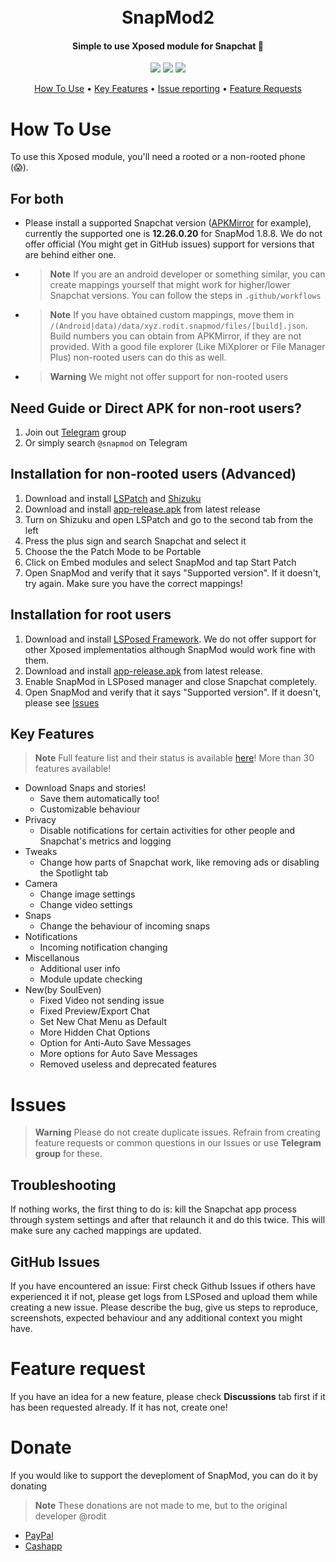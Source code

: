 <h1 align="center">
  <br>
  SnapMod2
  <br>
</h1>

<h4 align="center">Simple to use Xposed module for Snapchat 👻</h4>

<p align="center">
  <a href="https://github.com/RevealedSoulEven/Snapmod-new/releases">
    <img src="https://img.shields.io/github/v/release/RevealedSoulEven/Snapmod-new?style=for-the-badge"></a>
  <a href="https://github.com/RevealedSoulEven/Snapmod-new/releases"><img src="https://img.shields.io/github/downloads/RevealedSoulEven/Snapmod-new/total?style=for-the-badge"></a>
  <a href="https://github.com/RevealedSoulEven/Snapmod-new/stargazers">
    <img src="https://img.shields.io/github/stars/RevealedSoulEven/Snapmod-new?style=for-the-badge"></a>
</p>

<p align="center">
  <a href="#how-to-use">How To Use</a> •
  <a href="#key-features">Key Features</a> •
  <a href="#issues">Issue reporting</a> •
  <a href="#feature-request">Feature Requests</a>
</p>


# How To Use

To use this Xposed module, you'll need a rooted or a non-rooted phone (😱). 

## For both
* Please install a supported Snapchat version ([APKMirror](https://www.apkmirror.com/apk/snap-inc/snapchat/snapchat-12-26-0-20-release/snapchat-12-26-0-20-2-android-apk-download/) for example), currently the supported one is **12.26.0.20** for SnapMod 1.8.8. We do not offer official (You might get in GitHub issues) support for versions that are behind either one.
* > **Note** If you are an android developer or something similar, you can create mappings yourself that might work for higher/lower Snapchat versions. You can follow the steps in `.github/workflows`
* > **Note** If you have obtained custom mappings, move them in `/(Android|data)/data/xyz.rodit.snapmod/files/[build].json`. Build numbers you can obtain from APKMirror, if they are not provided. With a good file explorer (Like MiXplorer or File Manager Plus) non-rooted users can do this as well.

* > **Warning** We might not offer support for non-rooted users


## Need Guide or Direct APK for non-root users?
1. Join out [Telegram](https://t.me/snapmod) group
2. Or simply search ```@snapmod``` on Telegram

## Installation for non-rooted users (Advanced)
1. Download and install [LSPatch](https://github.com/LSPosed/LSPatch) and [Shizuku](https://github.com/RikkaApps/Shizuku)
2. Download and install [app-release.apk](https://github.com/RevealedSoulEven/SnapMod-new/releases/download/1.8.8/app-debug.apk) from latest release
3. Turn on Shizuku and open LSPatch and go to the second tab from the left
4. Press the plus sign and search Snapchat and select it
5. Choose the the Patch Mode to be Portable
6. Click on Embed modules and select SnapMod and tap Start Patch
7. Open SnapMod and verify that it says "Supported version". If it doesn't, try again. Make sure you have the correct mappings!

## Installation for root users
1. Download and install [LSPosed Framework](https://github.com/LSPosed/LSPosed). We do not offer support for other Xposed implementatios although SnapMod would work fine with them.
2. Download and install [app-release.apk](https://github.com/RevealedSoulEven/SnapMod-new/releases/download/1.8.8/app-debug.apk) from latest release.
3. Enable SnapMod in LSPosed manager and close Snapchat completely.
5. Open SnapMod and verify that it says "Supported version". If it doesn't, please see <a href="#issues">Issues</a>



## Key Features
> **Note** Full feature list and their status is available [here](https://github.com/rodit/Snapmod/wiki/Features)! More than 30 features available!
* Download Snaps and stories!
  - Save them automatically too!
  - Customizable behaviour
* Privacy
  - Disable notifications for certain activities for other people and Snapchat's metrics and logging
* Tweaks
  - Change how parts of Snapchat work, like removing ads or disabling the Spotlight tab
* Camera
  - Change image settings
  - Change video settings
* Snaps
  - Change the behaviour of incoming snaps
* Notifications
  - Incoming notification changing
* Miscellanous
  - Additional user info
  - Module update checking
* New(by SoulEven)
  - Fixed Video not sending issue
  - Fixed Preview/Export Chat
  - Set New Chat Menu as Default
  - More Hidden Chat Options
  - Option for Anti-Auto Save Messages
  - More options for Auto Save Messages
  - Removed useless and deprecated features


# Issues
> **Warning** Please do not create duplicate issues. Refrain from creating feature requests or common questions in our Issues or use **Telegram group** for these.

## Troubleshooting
If nothing works, the first thing to do is: kill the Snapchat app process through system settings and after that relaunch it and do this twice. This will make sure any cached mappings are updated.

## GitHub Issues
If you have encountered an issue: First check Github Issues if others have experienced it if not, please get logs from LSPosed and upload them while creating a new issue. Please describe the bug, give us steps to reproduce, screenshots, expected behaviour and any additional context you might have.

# Feature request
If you have an idea for a new feature, please check **Discussions** tab first if it has been requested already. If it has not, create one!

# Donate
If you would like to support the deveploment of SnapMod, you can do it by donating
> **Note** These donations are not made to me, but to the original developer @rodit
* [PayPal](https://paypal.me/roditmod) 
* [Cashapp](https://cash.app/rodit9)
